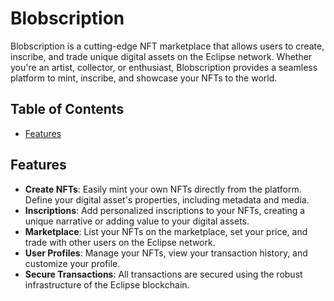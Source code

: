 # Blobscription

Blobscription is a cutting-edge NFT marketplace that allows users to create, inscribe, and trade unique digital assets on the Eclipse network. Whether you're an artist, collector, or enthusiast, Blobscription provides a seamless platform to mint, inscribe, and showcase your NFTs to the world.

## Table of Contents

- [Features](#features)

## Features

- **Create NFTs**: Easily mint your own NFTs directly from the platform. Define your digital asset's properties, including metadata and media.
- **Inscriptions**: Add personalized inscriptions to your NFTs, creating a unique narrative or adding value to your digital assets.
- **Marketplace**: List your NFTs on the marketplace, set your price, and trade with other users on the Eclipse network.
- **User Profiles**: Manage your NFTs, view your transaction history, and customize your profile.
- **Secure Transactions**: All transactions are secured using the robust infrastructure of the Eclipse blockchain.
